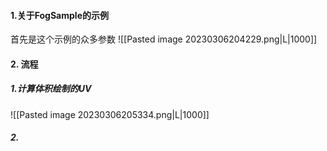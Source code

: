 #### 1.关于FogSample的示例
首先是这个示例的众多参数
![[Pasted image 20230306204229.png|L|1000]]
#### 2. 流程
##### 1.计算体积绘制的UV
![[Pasted image 20230306205334.png|L|1000]]
##### 2.
